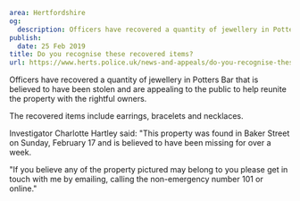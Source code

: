 ```yaml
area: Hertfordshire
og:
  description: Officers have recovered a quantity of jewellery in Potters Bar that is believed to have been stolen and are appealing to the public to help reunite the property with the rightful owners.
publish:
  date: 25 Feb 2019
title: Do you recognise these recovered items?
url: https://www.herts.police.uk/news-and-appeals/do-you-recognise-these-recovered-items-2613J
```

Officers have recovered a quantity of jewellery in Potters Bar that is believed to have been stolen and are appealing to the public to help reunite the property with the rightful owners.

The recovered items include earrings, bracelets and necklaces.

Investigator Charlotte Hartley said: "This property was found in Baker Street on Sunday, February 17 and is believed to have been missing for over a week.

"If you believe any of the property pictured may belong to you please get in touch with me by emailing, calling the non-emergency number 101 or online."
